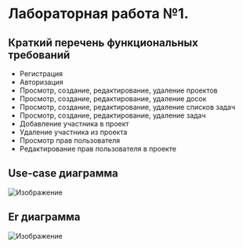 # Лабораторная работа №1.

## Краткий перечень функциональных требований
* Регистрация
* Авторизация
* Просмотр, создание, редактирование, удаление проектов
* Просмотр, создание, редактирование, удаление досок
* Просмотр, создание, редактирование, удаление списков задач
* Просмотр, создание, редактирование, удаление задач
* Добавление участника в проект
* Удаление участника из проекта
* Просмотр прав пользователя
* Редактирование прав пользователя в проекте

## Use-case диаграмма
![Изображение](https://github.com/architectv/networking-course-project/blob/docs/doc/img/use_case.jpg)
## Er диаграмма
![Изображение](https://github.com/architectv/networking-course-project/blob/docs/doc/img/erd.jpg)
